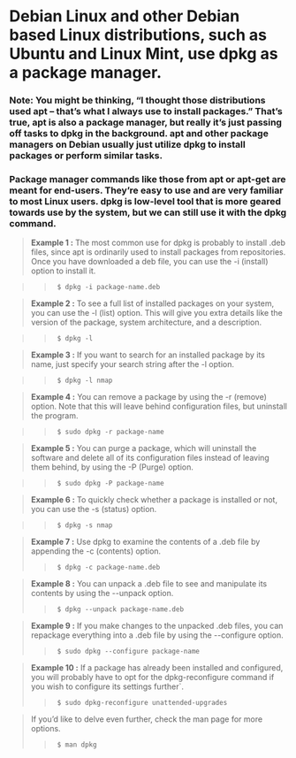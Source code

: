 # Debian Linux and other Debian based Linux distributions, such as Ubuntu and Linux Mint, use dpkg as a package manager.

### **Note:** You might be thinking, “I thought those distributions used apt – that’s what I always use to install packages.” That’s true, apt is also a package manager, but really it’s just passing off tasks to dpkg in the background. apt and other package managers on Debian usually just utilize dpkg to install packages or perform similar tasks.

### Package manager commands like those from **apt or apt-get** are meant for end-users. They’re easy to use and are very familiar to most Linux users. dpkg is low-level tool that is more geared towards use by the system, but we can still use it with the **dpkg** command.

> **Example 1 :** The most common use for dpkg is probably to install .deb files, since apt is ordinarily used to install packages from repositories. Once you have downloaded a deb file, you can use the -i (install) option to install it.

>> <pre><code> $ dpkg -i package-name.deb </pre></code> 

> **Example 2 :** To see a full list of installed packages on your system, you can use the -l (list) option. This will give you extra details like the version of the package, system architecture, and a description.

>> <pre><code> $ dpkg -l </pre></code> 

> **Example 3 :** If you want to search for an installed package by its name, just specify your search string after the -l option.

>> <pre><code> $ dpkg -l nmap </pre></code> 

> **Example 4 :** You can remove a package by using the -r (remove) option. Note that this will leave behind configuration files, but uninstall the program.

>> <pre><code> $ sudo dpkg -r package-name </pre></code> 

> **Example 5 :** You can purge a package, which will uninstall the software and delete all of its configuration files instead of leaving them behind, by using the -P (Purge) option.

>> <pre><code> $ sudo dpkg -P package-name </pre></code> 

> **Example 6 :** To quickly check whether a package is installed or not, you can use the -s (status) option.

>> <pre><code> $ dpkg -s nmap </pre></code> 

> **Example 7 :** Use dpkg to examine the contents of a .deb file by appending the -c (contents) option.
>> <pre><code> $ dpkg -c package-name.deb </pre></code> 

> **Example 8 :** You can unpack a .deb file to see and manipulate its contents by using the --unpack option.
>> <pre><code> $ dpkg --unpack package-name.deb </pre></code> 

> **Example 9 :** If you make changes to the unpacked .deb files, you can repackage everything into a .deb file by using the --configure option.
>> <pre><code> $ sudo dpkg --configure package-name </pre></code> 

> **Example 10 :** If a package has already been installed and configured, you will probably have to opt for the dpkg-reconfigure command if you wish to configure its settings further`.
>> <pre><code> $ sudo dpkg-reconfigure unattended-upgrades </pre></code> 

>  If you’d like to delve even further, check the man page for more options.
>> <pre><code> $ man dpkg </pre></code> 
